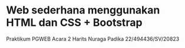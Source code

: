 # Web sederhana menggunakan HTML dan CSS + Bootstrap

Praktikum PGWEB Acara 2
Harits Nuraga Padika
22/494436/SV/20823
